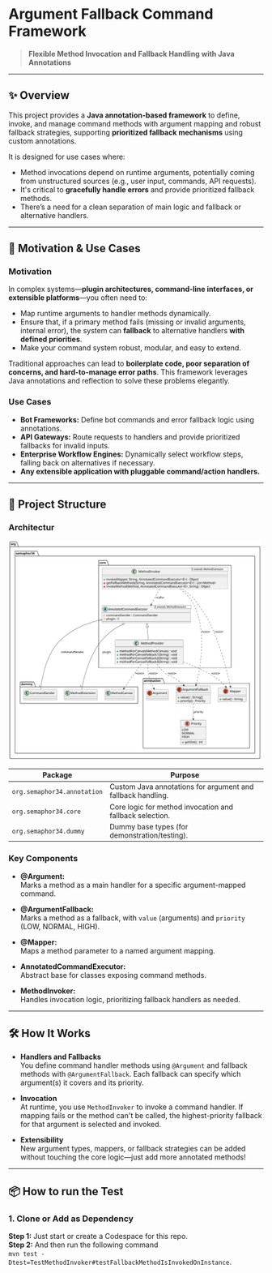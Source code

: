# Argument Fallback Command Framework

> **Flexible Method Invocation and Fallback Handling with Java Annotations**

---

## ✨ Overview

This project provides a **Java annotation-based framework** to define, invoke, and manage command methods with argument mapping and robust fallback strategies, supporting **prioritized fallback mechanisms** using custom annotations.

It is designed for use cases where:
- Method invocations depend on runtime arguments, potentially coming from unstructured sources (e.g., user input, commands, API requests).
- It's critical to **gracefully handle errors** and provide prioritized fallback methods.
- There’s a need for a clean separation of main logic and fallback or alternative handlers.

---

## 🚀 Motivation & Use Cases

### Motivation

In complex systems—**plugin architectures, command-line interfaces, or extensible platforms**—you often need to:
- Map runtime arguments to handler methods dynamically.
- Ensure that, if a primary method fails (missing or invalid arguments, internal error), the system can **fallback** to alternative handlers **with defined priorities**.
- Make your command system robust, modular, and easy to extend.

Traditional approaches can lead to **boilerplate code, poor separation of concerns, and hard-to-manage error paths**. This framework leverages Java annotations and reflection to solve these problems elegantly.

### Use Cases

- **Bot Frameworks:** Define bot commands and error fallback logic using annotations.
- **API Gateways:** Route requests to handlers and provide prioritized fallbacks for invalid inputs.
- **Enterprise Workflow Engines:** Dynamically select workflow steps, falling back on alternatives if necessary.
- **Any extensible application with pluggable command/action handlers.**

---

## 🧩 Project Structure

### Architectur
<img src="reflection/docs/images/arch1.svg" alt="Logo" width="500" />


| Package                  | Purpose                                               |
|--------------------------|------------------------------------------------------|
| `org.semaphor34.annotation` | Custom Java annotations for argument and fallback handling. |
| `org.semaphor34.core`    | Core logic for method invocation and fallback selection. |
| `org.semaphor34.dummy`   | Dummy base types (for demonstration/testing).        |

### Key Components

- **@Argument:**  
  Marks a method as a main handler for a specific argument-mapped command.

- **@ArgumentFallback:**  
  Marks a method as a fallback, with `value` (arguments) and `priority` (LOW, NORMAL, HIGH).

- **@Mapper:**  
  Maps a method parameter to a named argument mapping.

- **AnnotatedCommandExecutor:**  
  Abstract base for classes exposing command methods.

- **MethodInvoker:**  
  Handles invocation logic, prioritizing fallback handlers as needed.

---

## 🛠️ How It Works

- **Handlers and Fallbacks**  
  You define command handler methods using `@Argument` and fallback methods with `@ArgumentFallback`. Each fallback can specify which argument(s) it covers and its priority.

- **Invocation**  
  At runtime, you use `MethodInvoker` to invoke a command handler. If mapping fails or the method can't be called, the highest-priority fallback for that argument is selected and invoked.

- **Extensibility**  
  New argument types, mappers, or fallback strategies can be added without touching the core logic—just add more annotated methods!

---

## 📦 How to run the Test

### 1. Clone or Add as Dependency

**Step 1:** Just start or create a Codespace for this repo.</br>
**Step 2:** And then run the following command</br> ```mvn test -Dtest=TestMethodInvoker#testFallbackMethodIsInvokedOnInstance```.</br>

